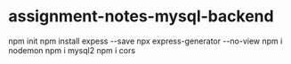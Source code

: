 # assignment-notes-mysql-backend

npm init
npm install expess --save
npx express-generator --no-view
npm i nodemon
npm i mysql2
npm i cors
